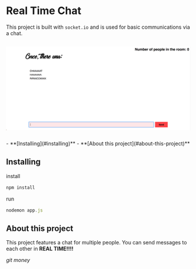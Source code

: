 # Real Time Chat

This project is built with `socket.io` and is used for basic communications via a chat.

<p align="center">
  <img src="./readme-images/rick-chat.png" alt="Image of a chat" height="auto" width="600" style="margin: 2em auto; display: block;">
</p>
- **[Installing](#installing)**  
- **[About this project](#about-this-project)**  

## Installing
install
```javascript
npm install
```
run
```javascript
nodemon app.js
```

## About this project
This project features a chat for multiple people.
You can send messages to each other in **REAL TIME!!!!**

_git money_
